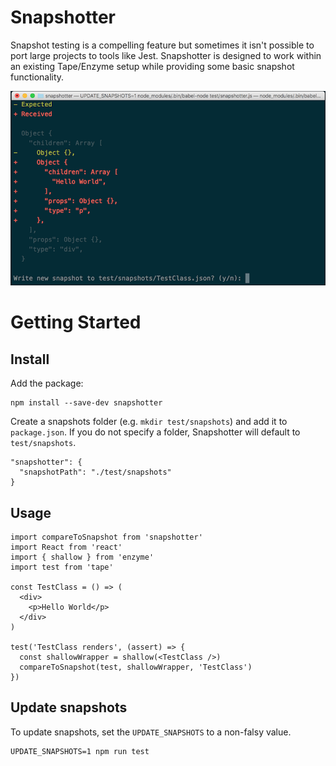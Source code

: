# Snapshotter

Snapshot testing is a compelling feature but sometimes it isn't possible to port
large projects to tools like Jest. Snapshotter is designed to work within an
existing Tape/Enzyme setup while providing some basic snapshot functionality.

![Screenshot](/screenshot.png?raw=true "Screenshot")

# Getting Started

## Install

Add the package:

```
npm install --save-dev snapshotter
```

Create a snapshots folder (e.g. `mkdir test/snapshots`) and add it to `package.json`. If you do not specify a folder, Snapshotter will default to `test/snapshots`.

```
"snapshotter": {
  "snapshotPath": "./test/snapshots"
}
```

## Usage

```
import compareToSnapshot from 'snapshotter'
import React from 'react'
import { shallow } from 'enzyme'
import test from 'tape'

const TestClass = () => (
  <div>
    <p>Hello World</p>
  </div>
)

test('TestClass renders', (assert) => {
  const shallowWrapper = shallow(<TestClass />)
  compareToSnapshot(test, shallowWrapper, 'TestClass')
})
```

## Update snapshots

To update snapshots, set the `UPDATE_SNAPSHOTS` to a non-falsy value.

```
UPDATE_SNAPSHOTS=1 npm run test
```

